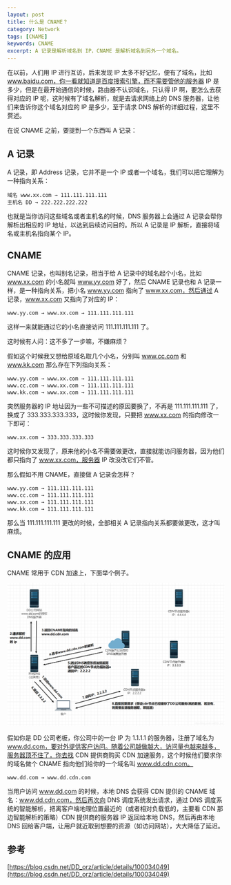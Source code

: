 ```yaml
---
layout: post
title: 什么是 CNAME？
category: Network
tags: [CNAME]
keywords: CNAME
excerpt: A 记录是解析域名到 IP，CNAME 是解析域名到另外一个域名。
---
```


在以前，人们用 IP 进行互访，后来发现 IP 太多不好记忆，便有了域名，比如 www.baidu.com，你一看就知道是百度搜索引擎，而不需要管他的服务器 IP 是多少，但是在最开始通信的时候，路由器不认识域名，只认得 IP 啊，要怎么去获得对应的 IP 呢，这时候有了域名解析，就是去请求网络上的 DNS 服务器，让他们来告诉你这个域名对应的 IP 是多少，至于请求 DNS 解析的详细过程，这里不赘述。

在说 CNAME 之前，要提到一个东西叫 A 记录：

## A 记录

A 记录，即 Address 记录，它并不是一个 IP 或者一个域名，我们可以把它理解为一种指向关系：

```
域名 www.xx.com → 111.111.111.111
主机名 DD → 222.222.222.222
```

也就是当你访问这些域名或者主机名的时候，DNS 服务器上会通过 A 记录会帮你解析出相应的 IP 地址，以达到后续访问目的。所以 A 记录是 IP 解析，直接将域名或主机名指向某个 IP。

## CNAME

CNAME 记录，也叫别名记录，相当于给 A 记录中的域名起个小名，比如 www.xx.com 的小名就叫 www.yy.com 好了，然后 CNAME 记录也和 A 记录一样，是一种指向关系，把小名 www.yy.com 指向了 www.xx.com，然后通过 A 记录，www.xx.com 又指向了对应的 IP：

```
www.yy.com → www.xx.com → 111.111.111.111
```

这样一来就能通过它的小名直接访问 111.111.111.111 了。

这时候有人问：这不多了一步嘛，不嫌麻烦？

假如这个时候我又想给原域名取几个小名，分别叫 www.cc.com 和 www.kk.com 那么存在下列指向关系：

```
www.yy.com → www.xx.com → 111.111.111.111
www.cc.com → www.xx.com → 111.111.111.111
www.kk.com → www.xx.com → 111.111.111.111
```

突然服务器的 IP 地址因为一些不可描述的原因要换了，不再是 111.111.111.111 了，换成了 333.333.333.333，这时候你发现，只要把 www.xx.com 的指向修改一下即可：

```
www.xx.com → 333.333.333.333
```

这时候你又发现了，原来他的小名不需要做更改，直接就能访问服务器，因为他们都只指向了 www.xx.com，服务器 IP 改没改它们不管。

那么假如不用 CNAME，直接做 A 记录会怎样？

```
www.yy.com → 111.111.111.111
www.cc.com → 111.111.111.111
www.xx.com → 111.111.111.111
www.kk.com → 111.111.111.111
```

那么当 111.111.111.111 更改的时候，全部相关 A 记录指向关系都要做更改，这才叫麻烦。

## CNAME 的应用

CNAME 常用于 CDN 加速上，下面举个例子。

![](/assets/images/2020/CNAME_CDN.png)

假如你是 DD 公司老板，你公司中的一台 IP 为 1.1.1.1 的服务器，注册了域名为 www.dd.com，要对外提供客户访问。随着公司越做越大，访问量也越来越多，服务器顶不住了，你去找 CDN 提供商购买 CDN 加速服务，这个时候他们要求你的域名做个 CNAME 指向他们给你的一个域名叫 www.dd.cdn.com。

```
www.dd.com → www.dd.cdn.com
```

当用户访问 www.dd.com 的时候，本地 DNS 会获得 CDN 提供的 CNAME 域名：www.dd.cdn.com，然后再次向 DNS 调度系统发出请求，通过 DNS 调度系统的智能解析，把离客户端地理位置最近的（或者相对负载低的，主要看 CDN 那边智能解析的策略）CDN 提供商的服务器 IP 返回给本地 DNS，然后再由本地 DNS 回给客户端，让用户就近取到想要的资源（如访问网站），大大降低了延迟。

## 参考

[https://blog.csdn.net/DD_orz/article/details/100034049](https://blog.csdn.net/DD_orz/article/details/100034049)

